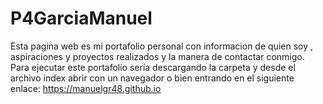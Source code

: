# P4GarciaManuel
Esta pagina web es mi portafolio personal con informacion de quien soy , aspiraciones y proyectos realizados y la manera de contactar conmigo.
Para ejecutar este portafolio sería descargando la carpeta y desde el archivo index abrir con un navegador o bien entrando en el siguiente enlace: https://manuelgr48.github.io
